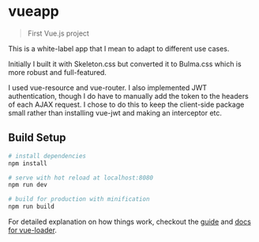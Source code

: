 # vueapp

> First Vue.js project

This is a white-label app that I mean to adapt to different use cases. 

Initially I built it with Skeleton.css but converted it to Bulma.css which is more robust and full-featured. 

I used vue-resource and vue-router. I also implemented JWT authentication, though I do have to manually add the token to the headers of each AJAX request. I chose to do this to keep the client-side package small rather than installing vue-jwt and making an interceptor etc. 



## Build Setup

``` bash
# install dependencies
npm install

# serve with hot reload at localhost:8080
npm run dev

# build for production with minification
npm run build
```

For detailed explanation on how things work, checkout the [guide](http://vuejs-templates.github.io/webpack/) and [docs for vue-loader](http://vuejs.github.io/vue-loader).
